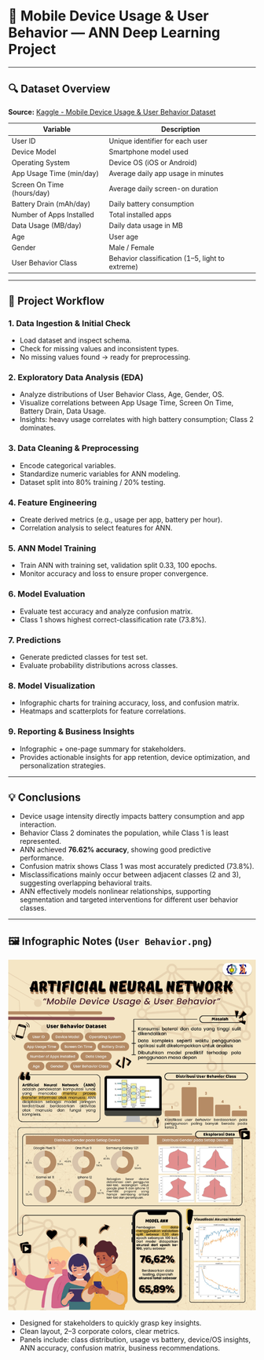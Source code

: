 # 📱 Mobile Device Usage & User Behavior — ANN Deep Learning Project
---

## 🔍 Dataset Overview
**Source:** [Kaggle - Mobile Device Usage & User Behavior Dataset](https://www.kaggle.com/code/momenayman9/mobile-device-usage-and-user-behavio/input)

| Variable | Description |
|----------|-------------|
| User ID | Unique identifier for each user |
| Device Model | Smartphone model used |
| Operating System | Device OS (iOS or Android) |
| App Usage Time (min/day) | Average daily app usage in minutes |
| Screen On Time (hours/day) | Average daily screen-on duration |
| Battery Drain (mAh/day) | Daily battery consumption |
| Number of Apps Installed | Total installed apps |
| Data Usage (MB/day) | Daily data usage in MB |
| Age | User age |
| Gender | Male / Female |
| User Behavior Class | Behavior classification (1–5, light to extreme) |

---

## 🔁 Project Workflow

### 1. Data Ingestion & Initial Check
- Load dataset and inspect schema.
- Check for missing values and inconsistent types.
- No missing values found → ready for preprocessing.

### 2. Exploratory Data Analysis (EDA)
- Analyze distributions of User Behavior Class, Age, Gender, OS.
- Visualize correlations between App Usage Time, Screen On Time, Battery Drain, Data Usage.
- Insights: heavy usage correlates with high battery consumption; Class 2 dominates.

### 3. Data Cleaning & Preprocessing
- Encode categorical variables.
- Standardize numeric variables for ANN modeling.
- Dataset split into 80% training / 20% testing.

### 4. Feature Engineering
- Create derived metrics (e.g., usage per app, battery per hour).
- Correlation analysis to select features for ANN.

### 5. ANN Model Training
- Train ANN with training set, validation split 0.33, 100 epochs.
- Monitor accuracy and loss to ensure proper convergence.

### 6. Model Evaluation
- Evaluate test accuracy and analyze confusion matrix.
- Class 1 shows highest correct-classification rate (73.8%).

### 7. Predictions
- Generate predicted classes for test set.
- Evaluate probability distributions across classes.

### 8. Model Visualization
- Infographic charts for training accuracy, loss, and confusion matrix.
- Heatmaps and scatterplots for feature correlations.

### 9. Reporting & Business Insights
- Infographic + one-page summary for stakeholders.
- Provides actionable insights for app retention, device optimization, and personalization strategies.

---

## 💡 Conclusions

- Device usage intensity directly impacts battery consumption and app interaction.  
- Behavior Class 2 dominates the population, while Class 1 is least represented.  
- ANN achieved **76.62% accuracy**, showing good predictive performance.  
- Confusion matrix shows Class 1 was most accurately predicted (73.8%).  
- Misclassifications mainly occur between adjacent classes (2 and 3), suggesting overlapping behavioral traits.  
- ANN effectively models nonlinear relationships, supporting segmentation and targeted interventions for different user behavior classes.  

---

## 🖼️ Infographic Notes (`User Behavior.png`)
![User Behavior](User%20Behavior.jpeg)  
- Designed for stakeholders to quickly grasp key insights.
- Clean layout, 2–3 corporate colors, clear metrics.
- Panels include: class distribution, usage vs battery, device/OS insights, ANN accuracy, confusion matrix, business recommendations.  

